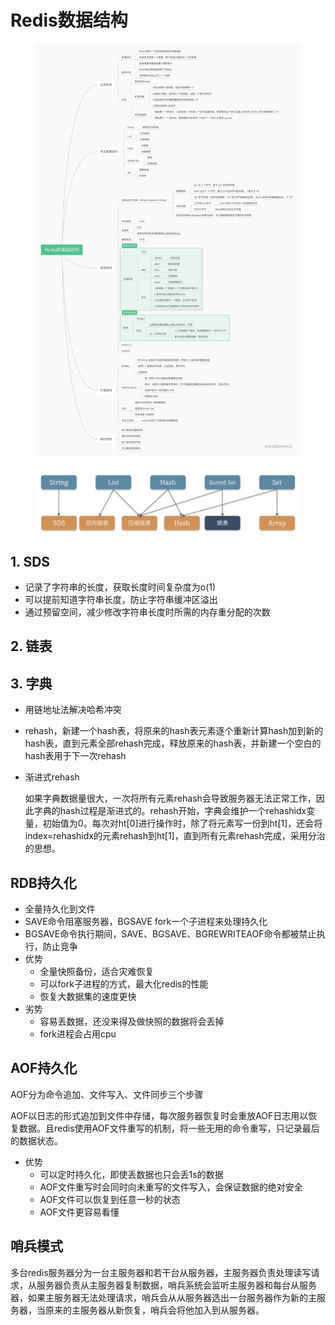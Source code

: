 # Redis数据结构

<figure><img src="../../.gitbook/assets/image (4).png" alt=""><figcaption></figcaption></figure>

<figure><img src="../../.gitbook/assets/image (7).png" alt=""><figcaption></figcaption></figure>

## 1. SDS

* 记录了字符串的长度，获取长度时间复杂度为o(1)
* 可以提前知道字符串长度，防止字符串缓冲区溢出
* 通过预留空间，减少修改字符串长度时所需的内存重分配的次数

## 2. 链表

## 3. 字典

* 用链地址法解决哈希冲突
* rehash，新建一个hash表，将原来的hash表元素逐个重新计算hash加到新的hash表，直到元素全部rehash完成，释放原来的hash表，并新建一个空白的hash表用于下一次rehash
*   渐进式rehash

    如果字典数据量很大，一次将所有元素rehash会导致服务器无法正常工作，因此字典的hash过程是渐进式的。rehash开始，字典会维护一个rehashidx变量，初始值为0。每次对ht\[0]进行操作时，除了将元素写一份到ht\[1]，还会将index=rehashidx的元素rehash到ht\[1]，直到所有元素rehash完成，采用分治的思想。

## RDB持久化

* 全量持久化到文件
* SAVE命令阻塞服务器，BGSAVE fork一个子进程来处理持久化
* BGSAVE命令执行期间，SAVE、BGSAVE、BGREWRITEAOF命令都被禁止执行，防止竞争
* 优势
  * 全量快照备份，适合灾难恢复
  * 可以fork子进程的方式，最大化redis的性能
  * 恢复大数据集的速度更快
* 劣势
  * 容易丢数据，还没来得及做快照的数据将会丢掉
  * fork进程会占用cpu

## AOF持久化

AOF分为命令追加、文件写入、文件同步三个步骤

AOF以日志的形式追加到文件中存储，每次服务器恢复时会重放AOF日志用以恢复数据。且redis使用AOF文件重写的机制，将一些无用的命令重写，只记录最后的数据状态。

* 优势
  * 可以定时持久化，即使丢数据也只会丢1s的数据
  * AOF文件重写时会同时向未重写的文件写入，会保证数据的绝对安全
  * AOF文件可以恢复到任意一秒的状态
  * AOF文件更容易看懂

## 哨兵模式

多台redis服务器分为一台主服务器和若干台从服务器，主服务器负责处理读写请求，从服务器负责从主服务器复制数据，哨兵系统会监听主服务器和每台从服务器，如果主服务器无法处理请求，哨兵会从从服务器选出一台服务器作为新的主服务器，当原来的主服务器从新恢复，哨兵会将他加入到从服务器。



